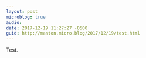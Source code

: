 ```yaml
---
layout: post
microblog: true
audio: 
date: 2017-12-19 11:27:27 -0500
guid: http://manton.micro.blog/2017/12/19/test.html
---
```

Test.
